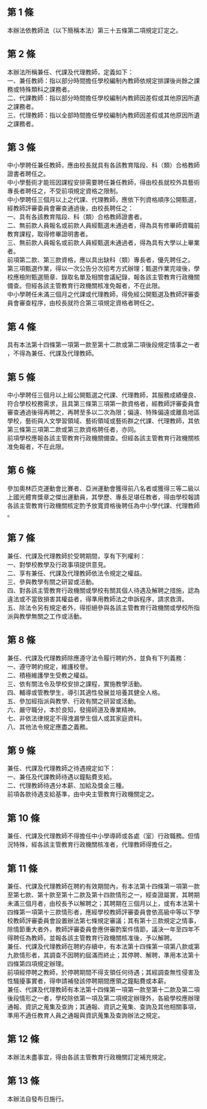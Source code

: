 第 1 條
-------
本辦法依教師法（以下簡稱本法）第三十五條第二項規定訂定之。

第 2 條
-------
本辦法所稱兼任、代課及代理教師，定義如下：  
一、兼任教師：指以部分時間擔任學校編制內教師依規定排課後尚餘之課  
    務或特殊類科之課務者。  
二、代課教師：指以部分時間擔任學校編制內教師因差假或其他原因所遺  
    之課務者。  
三、代理教師：指以全部時間擔任學校編制內教師因差假或其他原因所遺  
    之課務者。

第 3 條
-------
中小學聘任兼任教師，應由校長就具有各該教育階段、科（類）合格教師  
證書者聘任之。  
中小學藝術才能班因課程安排需要聘任兼任教師，得由校長就校外具藝術  
專長者聘任之，不受前項規定資格之限制。  
中小學聘任三個月以上之代課、代理教師，應依下列資格順序公開甄選，  
經教師評審委員會審查通過後，由校長聘任之：  
一、具有各該教育階段、科（類）合格教師證書者。  
二、無前款人員報名或前款人員經甄選未通過者，得為具有修畢師資職前  
    教育課程，取得修畢證明書者。  
三、無前款人員報名或前款人員經甄選未通過者，得為具有大學以上畢業  
    者。  
前項第二款、第三款資格，應以具出缺科（類）專長者，優先聘任之。  
第三項甄選作業，得以一次公告分次招考方式辦理；甄選作業完竣後，學  
校應檢附甄選簡章、錄取名單及相關會議紀錄，報各該主管教育行政機關  
備查。但經各該主管教育行政機關核准免報者，不在此限。  
中小學聘任未滿三個月之代課或代理教師，得免經公開甄選及教師評審委  
員會審查程序，由校長就符合第三項規定資格者聘任之。

第 4 條
-------
具有本法第十四條第一項第一款至第十二款或第二項後段規定情事之一者  
，不得為兼任、代課及代理教師。

第 5 條
-------
中小學聘任三個月以上經公開甄選之代課、代理教師，其服務成績優良、  
符合學校校務需求，且具第三條第三項第一款資格者，經教師評審委員會  
審查通過後得再聘之，再聘至多以二次為限；偏遠、特殊偏遠或離島地區  
學校，藝術與人文學習領域、藝術領域或藝術群之代課、代理教師，其依  
第三條第三項第二款或第三款資格聘任者，亦同。  
前項學校應報各該主管教育行政機關備查。但經各該主管教育行政機關核  
准免報者，不在此限。

第 6 條
-------
參加奧林匹克運動會比賽者、亞洲運動會獲得前八名者或獲得三等二級以  
上國光體育獎章之傑出運動員，其學歷、專長足堪任教者，得由學校報請  
各該主管教育行政機關核定酌予放寬資格後聘任為中小學代課、代理教師  
。

第 7 條
-------
兼任、代課及代理教師於受聘期間，享有下列權利：  
一、對學校教學及行政事項提供意見。  
二、享有兼任、代課及代理教師依法令規定之權益。  
三、參與教學有關之研習或活動。  
四、對各該主管教育行政機關或學校有關其個人待遇及解聘之措施，認為  
    違法或不當致損害其權益者，得準用教師法之申訴程序，請求救濟。  
五、除法令另有規定者外，得拒絕參與各該主管教育行政機關或學校所指  
    派與教學無關之工作或活動。

第 8 條
-------
兼任、代課及代理教師除應遵守法令履行聘約外，並負有下列義務：  
一、遵守聘約規定，維護校譽。  
二、積極維護學生受教之權益。  
三、依有關法令及學校安排之課程，實施教學活動。  
四、輔導或管教學生，導引其適性發展並培養其健全人格。  
五、參加經指派與教學、行政有關之研習或活動。  
六、嚴守職分，本於良知，發揚師道及專業精神。  
七、非依法律規定不得洩漏學生個人或其家庭資料。  
八、其他法令規定應盡之義務。

第 9 條
-------
兼任、代課及代理教師之待遇規定如下：  
一、兼任及代課教師待遇以鐘點費支給。  
二、代理教師待遇分本薪、加給及獎金三種。  
前項各款待遇支給基準，由中央主管教育行政機關定之。

第 10 條
--------
兼任、代課及代理教師不得擔任中小學導師或各處（室）行政職務。但情  
況特殊，經各該主管教育行政機關核准者，代理教師得擔任之。

第 11 條
--------
兼任、代課及代理教師在聘約有效期間內，有本法第十四條第一項第一款  
至第七款、第十款至第十二款及第十四款情形之一，經查證屬實，其聘期  
未滿三個月者，由校長予以解聘之；其聘期在三個月以上，或有本法第十  
四條第一項第十三款情形者，應經學校教師評審委員會依高級中等以下學  
校教師評審委員會設置辦法第七條規定審議；其有第十三款規定之情事，  
除情節重大者外，教師評審委員會應併審酌案件情節，議決一年至四年不  
得聘任為教師，並報各該主管教育行政機關核准後，予以解聘。  
兼任、代課及代理教師在聘約存續中，有本法第十四條第一項第八款或第  
九款情形者，其調查不因聘約屆滿而終止；其停聘、解聘，準用本法第十  
四條第四項規定辦理。  
前項經停聘之教師，於停聘期間不得支領任何待遇；其經調查無性侵害及  
性騷擾事實者，得申請補發該停聘期間應領之鐘點費或本薪。  
兼任、代課及代理教師有本法第十四條第一項第一款至第十二款及第二項  
後段情形之一者，學校除依第一項及第二項規定辦理外，各級學校應辦理  
通報、資訊之蒐集及查詢；其通報、資訊之蒐集、查詢及其他相關事項，  
準用不適任教育人員之通報與資訊蒐集及查詢辦法之規定。

第 12 條
--------
本辦法未盡事宜，得由各該主管教育行政機關訂定補充規定。

第 13 條
--------
本辦法自發布日施行。

